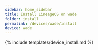 ```yaml
---
sidebar: home_sidebar
title: Install LineageOS on wade
folder: install
permalink: /devices/wade/install
device: wade
---
```

{% include templates/device_install.md %}

